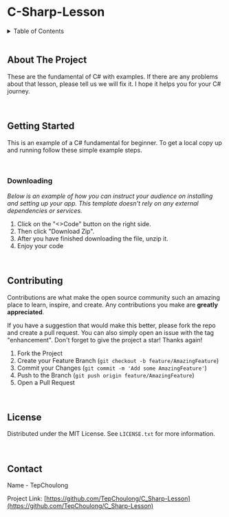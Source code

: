 <!-- TITLE -->
# C-Sharp-Lesson



<!-- TABLE OF CONTENTS -->
<details>
  <summary>Table of Contents</summary>
  <ol>
    <li>
      <a href="#about-the-project">About The Project</a>
    </li>
    <li>
      <a href="#getting-started">Getting Started</a>
      <ul>
        <li><a href="#downloading">Downloading</a></li>
      </ul>
    </li>
    <li><a href="#contributing">Contributing</a></li>
    <li><a href="#license">License</a></li>
    <li><a href="#contact">Contact</a></li>
  </ol>
</details>

<br>

<!-- ABOUT THE PROJECT -->
## About The Project

These are the fundamental of C# with examples. If there are any problems about that lesson, please tell us we will fix it. I hope it helps you for your C# journey.

<br>

<!-- GETTING STARTED -->
## Getting Started

This is an example of a C# fundamental for beginner.
To get a local copy up and running follow these simple example steps.

<br>

### Downloading

_Below is an example of how you can instruct your audience on installing and setting up your app. This template doesn't rely on any external dependencies or services._

1. Click on the "<>Code" button on the right side.
2. Then click "Download Zip".
3. After you have finished downloading the file, unzip it.
4. Enjoy your code

<br>

<!-- CONTRIBUTING -->
## Contributing

Contributions are what make the open source community such an amazing place to learn, inspire, and create. Any contributions you make are **greatly appreciated**.

If you have a suggestion that would make this better, please fork the repo and create a pull request. You can also simply open an issue with the tag "enhancement".
Don't forget to give the project a star! Thanks again!

1. Fork the Project
2. Create your Feature Branch (`git checkout -b feature/AmazingFeature`)
3. Commit your Changes (`git commit -m 'Add some AmazingFeature'`)
4. Push to the Branch (`git push origin feature/AmazingFeature`)
5. Open a Pull Request

<br>

<!-- LICENSE -->
## License

Distributed under the MIT License. See `LICENSE.txt` for more information.

<br>

<!-- CONTACT -->
## Contact

Name - TepChoulong

Project Link: [https://github.com/TepChoulong/C_Sharp-Lesson](https://github.com/TepChoulong/C_Sharp-Lesson)
